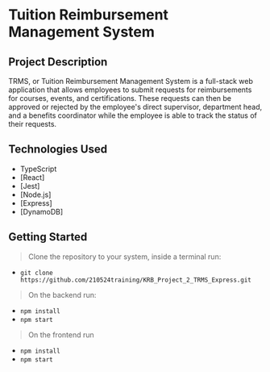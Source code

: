 # Tuition Reimbursement Management System

## Project Description

TRMS, or Tuition Reimbursement Management System is a full-stack web application that allows employees to submit requests for reimbursements for courses, events, and certifications. These requests can then be approved or rejected by the employee's direct supervisor, department head, and a benefits coordinator while the employee is able to track the status of their requests.

## Technologies Used

* TypeScript
* [React]
* [Jest]
* [Node.js]
* [Express]
* [DynamoDB]


## Getting Started
   
> Clone the repository to your system, inside a terminal run:
- `git clone https://github.com/210524training/KRB_Project_2_TRMS_Express.git`
> On the backend run:
- `npm install`
- `npm start`
> On the frontend run
- `npm install`
- `npm start`
